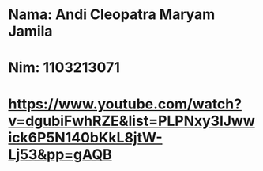 # Nama: Andi Cleopatra Maryam Jamila
# Nim: 1103213071
# https://www.youtube.com/watch?v=dgubiFwhRZE&list=PLPNxy3lJwwick6P5N140bKkL8jtW-Lj53&pp=gAQB
